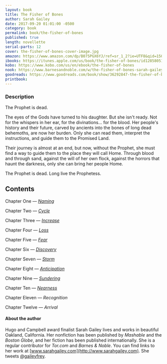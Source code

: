```yaml
---
layout: book
title: The Fisher of Bones
author: Sarah Gailey
date: 2017-09-20 01:01:00 -0500
category: book
permalink: book/the-fisher-of-bones
published: true
length: novellette
serial-parts: 12
cover: the-fisher-of-bones-cover-image.jpg
amazon: https://www.amazon.com/dp/B075PGX6YJ/ref=sr_1_2?ie=UTF8&qid=1505916410&sr=8-2&keywords=the+fisher+of+bones
ibooks: https://itunes.apple.com/us/book/the-fisher-of-bones/id1285805171?ls=1&mt=11
kobo: https://www.kobo.com/us/en/ebook/the-fisher-of-bones
nook: https://www.barnesandnoble.com/w/the-fisher-of-bones-sarah-gailey/1127659946;jsessionid=A53E8E8F23CBAF6E85B75C29307483B3.prodny_store01-atgap10?ean=2940158893841
goodreads: https://www.goodreads.com/book/show/36292847-the-fisher-of-bones
printbook:
---
```


### Description

The Prophet is dead.

The eyes of the Gods have turned to his daughter. But she isn't ready. Not for the whispers in her ear, for the divinations... for the blood. Her people's history and their future, carved by ancients into the bones of long dead behemoths, are now her burden. Only she can read them, interpret the instructions, and guide them to the Promised Land.

Their journey is almost at an end, but now, without the Prophet, she must find a way to guide them to the place they will call Home. Through blood and through sand, against the will of her own flock, against the horrors that haunt the darkness, only she can bring her people Home.

The Prophet is dead. Long live the Prophetess.

## Contents

Chapter One — [_Naming_](/the-fisher-of-bones/chapter-one-naming)

Chapter Two — [_Cycle_](/the-fisher-of-bones/chapter-two-cycle)

Chapter Three — [_Increase_](/the-fisher-of-bones/chapter-three-increase)

Chapter Four — [_Loss_](/the-fisher-of-bones/chapter-four-loss)

Chapter Five — [_Fear_](/the-fisher-of-bones/chapter-five-fear)

Chapter Six — [_Discovery_](/the-fisher-of-bones/chapter-six-discovery)

Chapter Seven — [_Storm_](/the-fisher-of-bones/chapter-seven-storm)

Chapter Eight — [_Anticipation_](/the-fisher-of-bones/chapter-eight-anticipation)

Chapter Nine — [_Sundering_](/the-fisher-of-bones/chapter-nine-sundering)

Chapter Ten — [_Nearness_](/the-fisher-of-bones/chapter-ten-nearness)

Chapter Eleven — _Recognition_

Chapter Twelve — _Arrival_

#### About the author

Hugo and Campbell award finalist Sarah Gailey lives and works in beautiful Oakland, California. Her nonfiction has been published by _Mashable_ and the _Boston Globe_, and her fiction has been published internationally. She is a regular contributor for _Tor.com_ and _Barnes & Noble_. You can find links to her work at [www.sarahgailey.com](http://www.sarahgailey.com). She tweets [@gaileyfrey](http://twitter.com/gaileyfrey).
